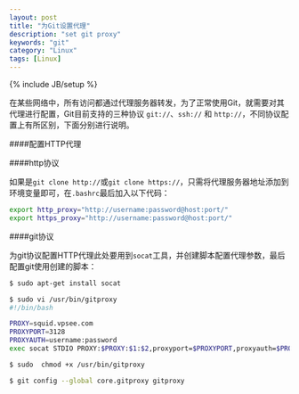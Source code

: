 ```yaml
---
layout: post
title: "为Git设置代理"
description: "set git proxy"
keywords: "git"
category: "Linux"
tags: [Linux]
---
```

{% include JB/setup %}

在某些网络中，所有访问都通过代理服务器转发，为了正常使用Git，就需要对其代理进行配置，Git目前支持的三种协议 ``git://``、``ssh://`` 和 ``http://``，不同协议配置上有所区别，下面分别进行说明。


####配置HTTP代理

####http协议

如果是``git clone http://``或``git clone https://``，只需将代理服务器地址添加到环境变量即可，在``.bashrc``最后加入以下代码：

```bash
export http_proxy="http://username:password@host:port/"
export https_proxy="http://username:password@host:port/"
```

<!-- more -->

####git协议

为git协议配置HTTP代理此处要用到``socat``工具，并创建脚本配置代理参数，最后配置git使用创建的脚本：

```bash
$ sudo apt-get install socat

$ sudo vi /usr/bin/gitproxy
#!/bin/bash

PROXY=squid.vpsee.com
PROXYPORT=3128
PROXYAUTH=username:password
exec socat STDIO PROXY:$PROXY:$1:$2,proxyport=$PROXYPORT,proxyauth=$PROXYAUTH

$ sudo  chmod +x /usr/bin/gitproxy

$ git config --global core.gitproxy gitproxy
```




